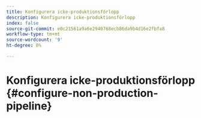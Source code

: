 ```yaml
---
title: Konfigurera icke-produktionsförlopp
description: Konfigurera icke-produktionsförlopp
index: false
source-git-commit: e0c21561a9a6e2940768ecb86da9b4d16e2fbfa8
workflow-type: tm+mt
source-wordcount: '9'
ht-degree: 0%

---
```



# Konfigurera icke-produktionsförlopp {#configure-non-production-pipeline}
